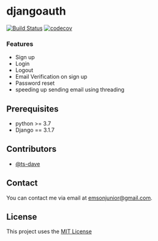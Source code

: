 # djangoauth
[![Build Status](https://travis-ci.org/ts-dave/djangoauth.svg?branch=main)](https://travis-ci.org/ts-dave/djangoauth) [![codecov](https://codecov.io/gh/ts-dave/djangoauth/branch/main/graph/badge.svg?token=WBQ810PVJT)](https://codecov.io/gh/ts-dave/djangoauth)

### Features
* Sign up
* Login
* Logout
* Email Verification on sign up
* Password reset
* speeding up sending email using threading

## Prerequisites
* python >= 3.7
* Django == 3.1.7
## Contributors
* [@ts-dave](https://github.com/ts-dave)

## Contact
You can contact me via email at [emsonjunior@gmail.com](emsonjunior@gmail.com).

## License
This project uses the [MIT License](https://opensource.org/licenses/MIT)
